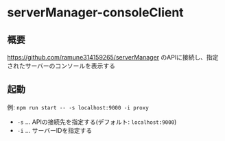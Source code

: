 # serverManager-consoleClient

## 概要

<https://github.com/ramune314159265/serverManager> のAPIに接続し、指定されたサーバーのコンソールを表示する

## 起動

例: `npm run start -- -s localhost:9000 -i proxy`

- `-s` … APIの接続先を指定する(デフォルト: `localhost:9000`)
- `-i` … サーバーIDを指定する
